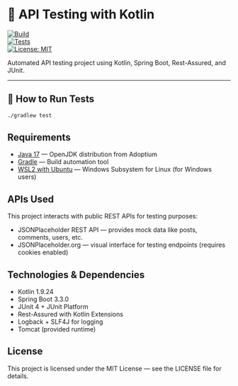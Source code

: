 # 🧪 API Testing with Kotlin
[![Build](https://github.com/michaelbrendo/api-testing-kotlin/actions/workflows/gradle.yml/badge.svg)](https://github.com/michaelbrendo/api-testing-kotlin/actions)  
[![Tests](https://img.shields.io/badge/tests-passing-brightgreen.svg)](https://github.com/michaelbrendo/api-testing-kotlin/actions)  
[![License: MIT](https://img.shields.io/badge/License-MIT-blue.svg)](LICENSE)  

Automated API testing project using Kotlin, Spring Boot, Rest-Assured, and JUnit.

---

## 🚀 How to Run Tests
```bash
./gradlew test
```

## Requirements
- [Java 17](https://adoptium.net/en-GB/temurin/releases/?version=17) — OpenJDK distribution from Adoptium
- [Gradle](https://gradle.org/install/) — Build automation tool
- [WSL2 with Ubuntu](https://learn.microsoft.com/en-us/windows/wsl/install) — Windows Subsystem for Linux (for Windows users)

## APIs Used
This project interacts with public REST APIs for testing purposes:
- JSONPlaceholder REST API — provides mock data like posts, comments, users, etc.
- JSONPlaceholder.org — visual interface for testing endpoints (requires cookies enabled)

## Technologies & Dependencies
- Kotlin 1.9.24
- Spring Boot 3.3.0
- JUnit 4 + JUnit Platform
- Rest-Assured with Kotlin Extensions
- Logback + SLF4J for logging
- Tomcat (provided runtime)

## License
This project is licensed under the MIT License — see the LICENSE
 file for details.